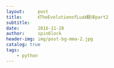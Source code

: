 ```yaml
---
layout:     post
title:      《TheEvolutionofLua》翻译part2
subtitle:   
date:       2016-11-28
author:     spin6lock
header-img: img/post-bg-mma-2.jpg
catalog: true
tags:
    - python
---
```

<!--?xml version="1.0" encoding="UTF-8"?-->
